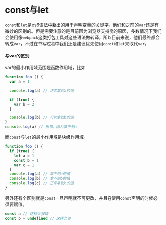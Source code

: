 # const与let
`const`和`let`是es6语法中新出的用于声明变量的关键字，他们和之前的`var`还是有微妙的区别的。但是需要注意的是目前因为浏览器支持度的原因，多数情况下我们会使用像`webpack`这类打包工具对这些语法做转译，所以目前来说，他们最终都会转成`var`，不过在书写过程中我们还是建议优先使用`const`和`let`来取代`var`。

#### 与var的区别

var的最小作用域范围是函数作用域，比如
```js
function foo () {
  var a = 1

  console.log(a) // 正常拿到a的值

  if (true) {
    var b = 2
  }

  console.log(b) // 可以拿到b的值
}
console.log(a) // 报错，因为拿不到a
```

而`const`与`let`的最小作用域是块级作用域。
```js
function foo () {
  if (true) {
    let a = 1
    const b = 1
    var c = 1
  }
  console.log(a) // 拿不到a的值
  console.log(b) // 拿不到b的值
  console.log(c) // 正常拿到c的值
}
```
另外还有个区别就是`const`一旦声明就不可更改，并且在使用`const`声明的时候必须要赋值。
```js
const a // 这样会报错
const b = undefined // 这样允许
```